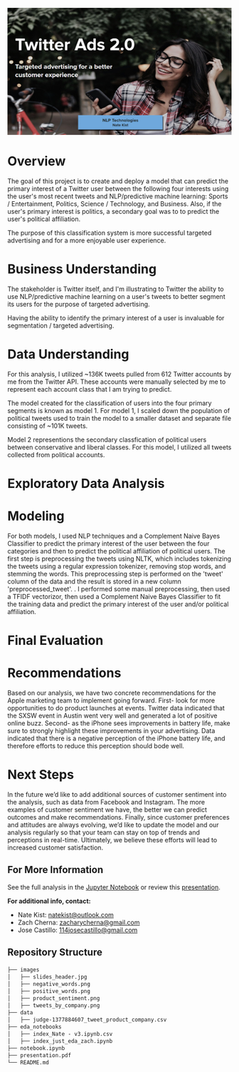 ![header](./images/header.png)
# Overview

The goal of this project is to create and deploy a model that can predict the primary interest of a Twitter user between the following four interests using the user's most recent tweets and NLP/predictive machine learning: Sports / Entertainment, Politics, Science / Technology, and Business. Also, if the user's primary interest is politics, a secondary goal was to to predict the user's political affiliation.

The purpose of this classification system is more successful targeted advertising and for a more enjoyable user experience.

# Business Understanding 

The stakeholder is Twitter itself, and I'm illustrating to Twitter the ability to use NLP/predictive machine learning on a user's tweets to better segment its users for the purpose of targeted advertising.

Having the ability to identify the primary interest of a user is invaluable for segmentation / targeted advertising.

# Data Understanding
For this analysis, I utilized ~136K tweets pulled from 612 Twitter accounts by me from the Twitter API. These accounts were manually selected by me to represent each account class that I am trying to predict.

The model created for the classification of users into the four primary segments is known as model 1. For model 1, I scaled down the population of political tweets used to train the model to a smaller dataset and separate file consisting of ~101K tweets.

Model 2 representions the secondary classfication of political users between conservative and liberal classes. For this model, I utilized all tweets collected from political accounts.

# Exploratory Data Analysis


# Modeling
For both models, I used NLP techniques and a Complement Naive Bayes Classifier to predict the primary interest of the user between the four categories and then to predict the political affiliation of political users.  The first step is preprocessing the tweets using NLTK, which includes tokenizing the tweets using a regular expression tokenizer, removing stop words, and stemming the words. This preprocessing step is performed on the 'tweet' column of the data and the result is stored in a new column 'preprocessed_tweet'.
. I performed some manual preprocessing, then used a TFIDF vectorizor, then used a Complement Naive Bayes Classifier to fit the training data and predict the primary interest of the user and/or political affiliation.  
# Final Evaluation

# Recommendations
Based on our analysis, we have two concrete recommendations for the Apple marketing team to implement going forward. First- look for more opportunities to do product launches at events. Twitter data indicated that the SXSW event in Austin went very well and generated a lot of positive online buzz. Second- as the iPhone sees improvements in battery life, make sure to strongly highlight these improvements in your advertising. Data indicated that there is a negative perception of the iPhone battery life, and therefore efforts to reduce this perception should bode well.

# Next Steps
In the future we’d like to add additional sources of customer sentiment into the analysis, such as data from Facebook and Instagram. The more examples of customer sentiment we have, the better we can predict outcomes and make recommendations. Finally, since customer preferences and attitudes are always evolving, we’d like to update the model and our analysis regularly so that your team can stay on top of trends and perceptions in real-time. Ultimately, we believe these efforts will lead to increased customer satisfaction.

## For More Information   

See the full analysis in the [Jupyter Notebook](./index.ipynb) or review this [presentation](./presentation.pdf).

**For additional info, contact:**
- Nate Kist: natekist@outlook.com
- Zach Cherna: zacharycherna@gmail.com
- Jose Castillo: 114josecastillo@gmail.com 

## Repository Structure

```
├── images
│   ├── slides_header.jpg
│   ├── negative_words.png
│   ├── positive_words.png
│   ├── product_sentiment.png
│   ├── tweets_by_company.png
├── data
│   ├── judge-1377884607_tweet_product_company.csv
├── eda_notebooks
│   ├── index_Nate - v3.ipynb.csv
│   ├── index_just_eda_zach.ipynb
├── notebook.ipynb
├── presentation.pdf
└── README.md
```



